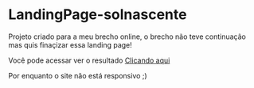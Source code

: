 # LandingPage-solnascente
Projeto criado para a meu brecho online, o brecho não teve continuação mas quis finaçizar essa landing page!

Você pode acessar ver o resultado <a href="https://gracielle-sampaio.github.io/LandingPage-solnascente/">Clicando aqui</a>

Por enquanto o site não está responsivo ;)